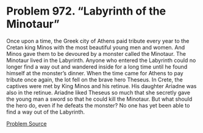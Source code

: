 # Problem 972. “Labyrinth of the Minotaur”

Once upon a time, the Greek city of Athens paid tribute every year to the Cretan king Minos with the most beautiful young men and women. And Minos gave them to be devoured by a monster called the Minotaur. The Minotaur lived in the Labyrinth. Anyone who entered the Labyrinth could no longer find a way out and wandered inside for a long time until he found himself at the monster’s dinner. When the time came for Athens to pay tribute once again, the lot fell on the brave hero Theseus.  In Crete, the captives were met by King Minos and his retinue. His daughter Ariadne was also in the retinue. Ariadne liked Theseus so much that she secretly gave the young man a sword so that he could kill the Minotaur. But what should the hero do, even if he defeats the monster? No one has yet been able to find a way out of the Labyrinth.

[Problem Source](https://www.trizland.ru/tasks/1454/)